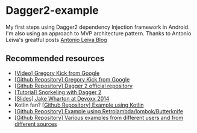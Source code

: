 # Dagger2-example
My first steps using Dagger2 dependency Injection framework in Android.
I'm also using an approach to MVP architecture pattern. Thanks to Antonio Leiva's greatful posts [Antonio Leiva Blog](http://antonioleiva.com/mvp-android/)

## Recommended resources

* [[Video] Gregory Kick from Google](https://www.youtube.com/watch?v=oK_XtfXPkqw)
* [[Github Repository] Gregory Kick from Google](https://github.com/gk5885/dagger-android-sample)
* [[Github Repository] Dagger 2 official repository](https://github.com/google/dagger)
* [[Tutorial] Snorkeling with Dagger 2](http://konmik.github.io/snorkeling-with-dagger-2.html)
* [[Slides] Jake Wharton at Devoxx 2014](https://speakerdeck.com/jakewharton/dependency-injection-with-dagger-2-devoxx-2014)
* Kotlin fan? [[Github Repository] Example using Kotlin](https://github.com/damianpetla/kotlin-dagger-example)
* [[Github Repository] Example using Retrolambda/lombok/Butterknife](https://github.com/mgrzechocinski/dagger2-example)
* [[Github Repository] Various examples from different users and from different sources](https://github.com/ersin-ertan/Dagger2Examples)

